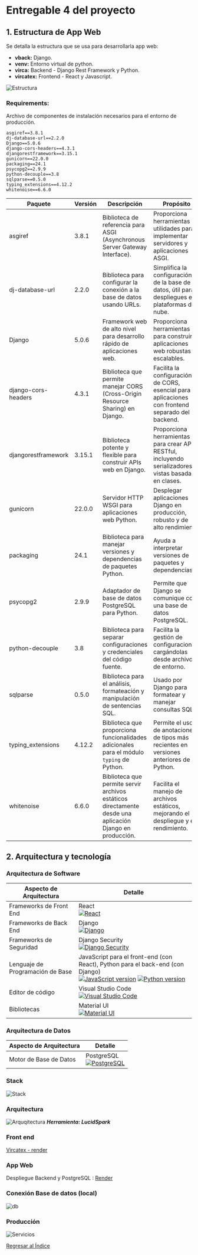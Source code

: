 # Entregable 4 del proyecto
## 1. Estructura de App Web

Se detalla la estructura que se usa para desarrollarla app web:
* **vback:** Django.
* **venv:** Entorno virtual de python.
* **virca:** Backend - Django Rest Framework y Python.
* **vircatex:** Frontend - React y Javascript.

![Estructura](estructura.png)
  
### Requirements:
Archivo de componentes de instalación necesarios para el entorno de producción.
```
asgiref==3.8.1
dj-database-url==2.2.0
Django==5.0.6
django-cors-headers==4.3.1
djangorestframework==3.15.1
gunicorn==22.0.0
packaging==24.1
psycopg2==2.9.9
python-decouple==3.8
sqlparse==0.5.0
typing_extensions==4.12.2
whitenoise==6.6.0
```
| Paquete                   | Versión  | Descripción                                                                                                              | Propósito                                                                                                                 |
|---------------------------|----------|--------------------------------------------------------------------------------------------------------------------------|---------------------------------------------------------------------------------------------------------------------------|
| asgiref                   | 3.8.1    | Biblioteca de referencia para ASGI (Asynchronous Server Gateway Interface).                                               | Proporciona herramientas y utilidades para implementar servidores y aplicaciones ASGI.                                     |
| dj-database-url           | 2.2.0    | Biblioteca para configurar la conexión a la base de datos usando URLs.                                                   | Simplifica la configuración de la base de datos, útil para despliegues en plataformas de nube.                             |
| Django                    | 5.0.6    | Framework web de alto nivel para desarrollo rápido de aplicaciones web.                                                  | Proporciona herramientas para construir aplicaciones web robustas y escalables.                                            |
| django-cors-headers       | 4.3.1    | Biblioteca que permite manejar CORS (Cross-Origin Resource Sharing) en Django.                                           | Facilita la configuración de CORS, esencial para aplicaciones con frontend separado del backend.                           |
| djangorestframework       | 3.15.1   | Biblioteca potente y flexible para construir APIs web en Django.                                                        | Proporciona herramientas para crear APIs RESTful, incluyendo serializadores y vistas basadas en clases.                    |
| gunicorn                  | 22.0.0   | Servidor HTTP WSGI para aplicaciones web Python.                                                                         | Desplegar aplicaciones Django en producción, robusto y de alto rendimiento.                                                |
| packaging                 | 24.1     | Biblioteca para manejar versiones y dependencias de paquetes Python.                                                     | Ayuda a interpretar versiones de paquetes y dependencias.                                                                 |
| psycopg2                  | 2.9.9    | Adaptador de base de datos PostgreSQL para Python.                                                                       | Permite que Django se comunique con una base de datos PostgreSQL.                                                          |
| python-decouple           | 3.8      | Biblioteca para separar configuraciones y credenciales del código fuente.                                                | Facilita la gestión de configuraciones, cargándolas desde archivos de entorno.                                             |
| sqlparse                  | 0.5.0    | Biblioteca para el análisis, formateación y manipulación de sentencias SQL.                                              | Usado por Django para formatear y manejar consultas SQL.                                                                   |
| typing_extensions         | 4.12.2   | Biblioteca que proporciona funcionalidades adicionales para el módulo `typing` de Python.                                | Permite el uso de anotaciones de tipos más recientes en versiones anteriores de Python.                                    |
| whitenoise                | 6.6.0    | Biblioteca que permite servir archivos estáticos directamente desde una aplicación Django en producción.                 | Facilita el manejo de archivos estáticos, mejorando el despliegue y el rendimiento.                                        |



## 2. Arquitectura y tecnología

### Arquitectura de Software

| Aspecto de Arquitectura       | Detalle                                               |
|-------------------------------|-------------------------------------------------------|
| Frameworks de Front End      | React <br>[![React](https://img.shields.io/badge/React-17.0.2-blue.svg?style=for-the-badge&logo=react&logoColor=white)]()                                                 |
| Frameworks de Back End       | Django <br> [![Django](https://img.shields.io/badge/Django-3.2.3-blue.svg?style=for-the-badge&logo=django&logoColor=white)]()                                               |
| Frameworks de Seguridad      | Django Security <br> [![Django Security](https://img.shields.io/badge/Django%20Security-Enabled-green.svg?style=for-the-badge&logo=django&logoColor=white)]()                                      |
| Lenguaje de Programación de Base | JavaScript para el front-end (con React), Python para el back-end (con Django) <br> [![JavaScript version](https://img.shields.io/badge/JavaScript-ES6-yellow.svg?style=for-the-badge&logo=javascript&logoColor=white)]()  [![Python version](https://img.shields.io/badge/Python-3.9-blue.svg?style=for-the-badge&logo=python&logoColor=white)]()|
| Editor de código             | Visual Studio Code <br> [![Visual Studio Code](https://img.shields.io/badge/Visual%20Studio%20Code-1.65.0-blue.svg?style=for-the-badge&logo=visual-studio-code&logoColor=white)]()                                |
| Bibliotecas                  | Material UI <br> [![Material UI](https://img.shields.io/badge/Material%20UI-v5.0.0-blue.svg?style=for-the-badge&logo=material-ui&logoColor=white)]() |

### Arquitectura de Datos

| Aspecto de Arquitectura | Detalle       |
|--------------------------|---------------|
| Motor de Base de Datos   | PostgreSQL <br> [![PostgreSQL](https://img.shields.io/badge/PostgreSQL-14.0-blue.svg?style=for-the-badge&logo=postgresql&logoColor=white)]()    |

### Stack
![Stack](../../Entregable%203/stack.png)

### Arquitectura
![Arquqitectura](arq.png)
***Herramienta: LucidSpark***

### Front end
[Vircatex - render](https://sistema-web-v-f.onrender.com/) <br>

### App Web
Despliegue Backend y PostgreSQL : [Render](https://render.com/)

### Conexión Base de datos (local)
![db](../../Entregable%203/db.png)

### Producción
![Servicios](./render-services-1.png)


[Regresar al Índice](./indice.md)
